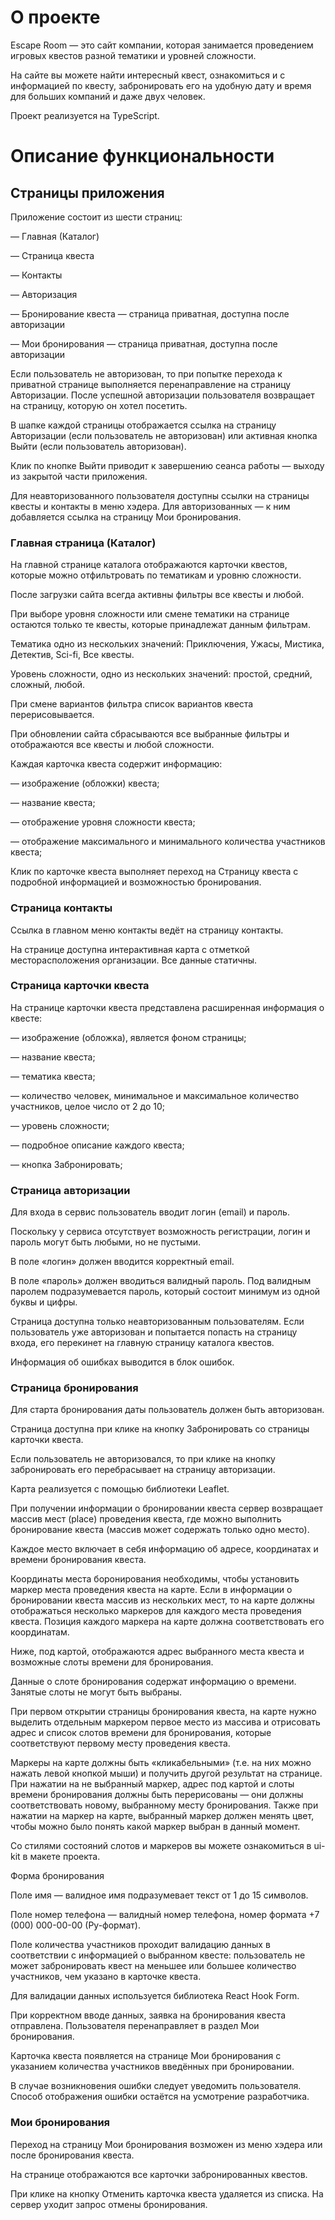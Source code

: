 # О проекте
Escape Room — это сайт компании, которая занимается проведением игровых квестов разной тематики и уровней сложности.

На сайте вы можете найти интересный квест, ознакомиться и с информацией по квесту, забронировать его на удобную дату и время для больших компаний и даже двух человек.

Проект реализуется на TypeScript.

# Описание функциональности
## Страницы приложения
Приложение состоит из шести страниц:

— Главная (Каталог)

— Страница квеста

— Контакты

— Авторизация

— Бронирование квеста — страница приватная, доступна после авторизации

— Мои бронирования — страница приватная, доступна после авторизации

Если пользователь не авторизован, то при попытке перехода к приватной странице выполняется перенаправление на страницу Авторизации. После успешной авторизации пользователя возвращает на страницу, которую он хотел посетить.

В шапке каждой страницы отображается ссылка на страницу Авторизации (если пользователь не авторизован) или активная кнопка Выйти (если пользователь авторизован).

Клик по кнопке Выйти приводит к завершению сеанса работы — выходу из закрытой части приложения.

Для неавторизованного пользователя доступны ссылки на страницы квесты и контакты в меню хэдера. Для авторизованных — к ним добавляется ссылка на страницу Мои бронирования.


### Главная страница (Каталог)

На главной странице каталога отображаются карточки квестов, которые можно отфильтровать по тематикам и уровню сложности.

После загрузки сайта всегда активны фильтры все квесты и любой.

При выборе уровня сложности или смене тематики на странице остаются только те квесты, которые принадлежат данным фильтрам.

Тематика одно из нескольких значений: Приключения, Ужасы,  Мистика,   Детектив,  Sci-fi, Все квесты.

Уровень сложности, одно из нескольких значений: простой, средний, сложный, любой.

При смене вариантов фильтра список вариантов квеста перерисовывается.

При обновлении сайта сбрасываются все выбранные фильтры и отображаются все квесты и любой сложности.

Каждая карточка квеста содержит информацию:

— изображение (обложки) квеста;

— название квеста;

— отображение уровня сложности квеста;

— отображение максимального и минимального количества участников квеста;

Клик по карточке квеста выполняет переход на Страницу квеста с подробной информацией и возможностью бронирования.



### Страница контакты

Ссылка в главном меню контакты ведёт на страницу контакты.

На странице доступна интерактивная карта с отметкой месторасположения организации. Все данные статичны.


### Страница карточки квеста

На странице карточки квеста представлена расширенная информация о квесте:

— изображение (обложка), является фоном страницы;

— название квеста;

— тематика квеста;

— количество человек, минимальное и максимальное количество участников, целое число от 2 до 10;

— уровень сложности;

— подробное описание каждого квеста;

— кнопка Забронировать;



### Страница авторизации

Для входа в сервис пользователь вводит логин (email) и пароль.

Поскольку у сервиса отсутствует возможность регистрации, логин и пароль могут быть любыми, но не пустыми.

В поле «логин» должен вводится корректный email.

В поле «пароль» должен вводиться валидный пароль. Под валидным паролем подразумевается пароль, который состоит минимум из одной буквы и цифры.

Страница доступна только неавторизованным пользователям. Если пользователь уже авторизован и попытается попасть на страницу входа, его перекинет на главную страницу каталога квестов.

Информация об ошибках выводится в блок ошибок.


### Страница бронирования

Для старта бронирования даты пользователь должен быть авторизован.

Страница доступна при клике на кнопку Забронировать со страницы карточки квеста.

Если пользователь не авторизовался, то при клике на кнопку забронировать его перебрасывает на страницу авторизации.

Карта реализуется с помощью библиотеки Leaflet.

При получении информации о бронировании квеста сервер возвращает массив мест (place) проведения квеста, где можно выполнить бронирование квеста (массив может содержать только одно место).

Каждое место включает в себя информацию об адресе, координатах и времени бронирования квеста.

Координаты места боронирования необходимы, чтобы установить маркер места проведения квеста на карте. Если в информации о бронировании квеста массив из нескольких мест, то на карте должны отображаться несколько маркеров для каждого места проведения квеста. Позиция каждого маркера на карте должна соответствовать его координатам.

Ниже, под картой, отображаются адрес выбранного места квеста и возможные слоты времени для бронирования.

Данные о слоте бронирования содержат информацию о времени. Занятые слоты не могут быть выбраны.

При первом открытии страницы бронирования квеста, на карте нужно выделить отдельным маркером первое место из массива и отрисовать адрес и список слотов времени для бронирования, которые соответствуют первому месту проведения квеста.

Маркеры на карте должны быть «кликабельными» (т.е. на них можно нажать левой кнопкой мыши) и получить другой результат на странице. При нажатии на не выбранный маркер, адрес под картой и слоты времени бронирования должны быть перерисованы — они должны соответствовать новому, выбранному месту бронирования. Также при нажатии на маркер на карте, выбранный маркер должен менять цвет, чтобы можно было понять какой маркер выбран в данный момент.

Со стилями состояний слотов и маркеров вы можете ознакомиться в ui-kit в макете проекта.

Форма бронирования

Поле имя — валидное имя подразумевает текст от 1 до 15 символов.

Поле номер телефона — валидный номер телефона, номер формата +7 (000) 000-00-00 (Ру-формат).

Поле количества участников проходит валидацию данных в соответствии с информацией о выбранном квесте: пользователь не может забронировать квест на меньшее или большее количество участников, чем указано в карточке квеста.

Для валидации данных используется библиотека React Hook Form.

При корректном вводе данных, заявка на бронирования квеста отправлена. Пользователя перенаправляет в раздел Мои бронирования.

Карточка квеста появляется на странице Мои бронирования с указанием количества участников введённых при бронировании.

В случае возникновения ошибки следует уведомить пользователя. Способ отображения ошибки остаётся на усмотрение разработчика.


### Мои бронирования

Переход на страницу Мои бронирования возможен из меню хэдера или после бронирования квеста.

На странице отображаются все карточки забронированных квестов.

При клике на кнопку Отменить карточка квеста удаляется из списка. На сервер уходит запрос отмены бронирования.
